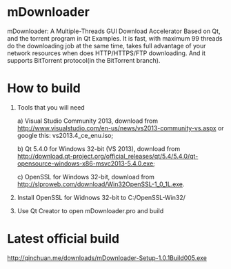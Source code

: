 # mDownloader
mDownloader: A Multiple-Threads GUI Download Accelerator Based on Qt, and the torrent program in Qt Examples.
It is fast, with maximum 99 threads do the downloading job at the same time, takes full advantage of your network resources when does HTTP/HTTPS/FTP downloading. 
And it supports BitTorrent protocol(in the BitTorrent branch).

# How to build

1. Tools that you will need

	a) Visual Studio Community 2013, download from http://www.visualstudio.com/en-us/news/vs2013-community-vs.aspx or google this: vs2013.4_ce_enu.iso;

	b) Qt 5.4.0 for Windows 32-bit (VS 2013), download from http://download.qt-project.org/official_releases/qt/5.4/5.4.0/qt-opensource-windows-x86-msvc2013-5.4.0.exe;

	c) OpenSSL for Windows 32-bit, download from http://slproweb.com/download/Win32OpenSSL-1_0_1L.exe.

2. Install OpenSSL for Widnows 32-bit to C:/OpenSSL-Win32/

3. Use Qt Creator to open mDownloader.pro and build


# Latest official build 

http://qinchuan.me/downloads/mDownloader-Setup-1.0.1Build005.exe

